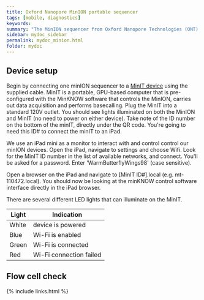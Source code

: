 ```yaml
---
title: Oxford Nanopore MinION portable sequencer
tags: [mobile, diagnostics]
keywords:
summary: "The MinION sequencer from Oxford Nanopore Technologies (ONT) is a remarkably small sequencer capable long-reads and substatial sequencing output from either RNA or DNA."
sidebar: mydoc_sidebar
permalink: mydoc_minion.html
folder: mydoc
---
```


## Device setup
Begin by connecting one minION sequencer to a [MinIT device](https://nanoporetech.com/products/minit) using the supplied cable.  MinIT is a portable, GPU-based computer that is pre-configured with the MinKNOW software that controls the MinION, carries out data acquisition and performs basecalling. Plug the MinIT into a standard 120V outlet.  You should see lights illuminated on both the MinION and MinIT (no need to power on either device).  Take note of the ID number on the bottom of the minIT, directly under the QR code.  You're going to need this ID# to connect the minIT to an iPad.

We use an iPad mini as a monitor to interact with and control control our minION devices.  Open the iPad, navigate to settings and choose Wifi.  Look for the MinIT ID number in the list of available networks, and connect.  You'll be asked for a password.  Enter 'WarmButterflyWings98' (case sensitive).

Open a browser on the iPad and navigate to [MinIT ID#].local (e.g. mt-110472.local).  You should now be looking at the minKNOW control software interface directly in the iPad browser.

There are several different LED lights that can illuminate on the MinIT.  

| Light | Indication |
|----------|----------------|
| White       | device is powered          |
| Blue       | Wi-Fi is enabled         |
| Green   | Wi-Fi is connected      |
| Red   | Wi-Fi connection failed       |

## Flow cell check


{% include links.html %}
